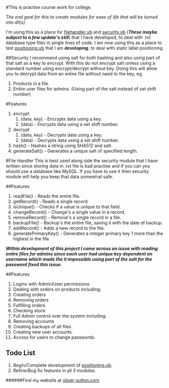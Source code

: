 #This is practise course work for college.

_The end goal for this to create modules for ease of life that will be turned into dll(s)_

I'm using this as a place for [filehandler.vb](fileHandler.vb) and [security.vb](security.vb) (***These maybe subject to a few update's still***) that I have developed, to deal
with .txt database type files in single lines of code. I am now using this as a place to test
[positioning.vb](labelPositions.vb) that I am ***developing***, to deal with static label positioning.

##Security
I recommend using salt for both hashing and also using part of that salt as a key to encrypt.
With this do not encrypt salt unless using a standard number using encrypt/decrypt without key.
Doing this will allow you to decrypt data from an entire file without need to the key,
eg.
1. Products in a file.
2. Entire user files for admins. (Using part of the salt instead of set shift number)

#Features
1. encrypt
    1. (data, key) - Encrypts data using a key.
    2. (data) - Encrypts data using a set shift number.
2. decrypt
    1. (data, key) - Decrypts data using a key.
    2. (data) - Decrypts data using a set shift number.
3. hash() - Hashes a string using SHA512 and salt.
4. generateSalt() - Generates a unique salt of specified length.

#File Handler
This is best used along side the security module that I have written since storing
data in .txt file is bad practise and if you can you should use a database like MySQL.
If you have to use it then security module will help you keep that data somewhat safe.

##Features
1. readFile() - Reads the entire file.
2. getRecord() - Reads a single record.
3. isUnique() - Checks if a value is unique to that field.
4. changeRecord() - Change's a single value in a record.
5. removeRecord() - Remove's a single record in a file.
6. backupFile() - Backup's the entire file, saving it with the date of backup.
7. addRecord() - Adds a new record to the file.
8. generatePrimaryKey() - Generates a integer primary key 1 more than the highest in the file.

***Within development of this project I came across an issue with reading entire
files for admins since each user had unique key dependent on username which made
the it impossible using part of the salt for the password fixed this issue.***

##Features
1. Logins with Admin/User permissions
2. Dealing with orders on products including:
  1. Creating orders
  2. Removing orders
  3. Fulfilling orders
  4. Checking stock
3. Full Admin control over the system including:
  1. Removing accounts
  2. Creating backups of all files
  3. Creating new user accounts.
4. Access for users to change passwords.

## Todo List

1. Begin/Complete development of [positioning.vb](labelPositions.vb).
2. Refine/Bug fix features in all 3 modules.

######Find my website at [oliver-sutton.com](http://www.oliver-sutton.com)
